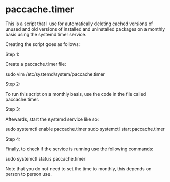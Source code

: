 # paccache.timer

This is a script that I use for automatically deleting cached versions of unused and old versions of installed and uninstalled packages on a monthly basis using the systemd.timer service.

Creating the script goes as follows:

Step 1: 

Create a paccache.timer file: 

sudo vim /etc/systemd/system/paccache.timer

Step 2: 

To run this script on a monthly basis, use the code in the file called paccache.timer.

Step 3: 

Aftewards, start the systemd service like so:

sudo systemctl enable paccache.timer
sudo systemctl start paccache.timer

Step 4: 

Finally, to check if the service is running use the following commands:

sudo systemctl status paccache.timer

Note that you do not need to set the time to monthly, this depends on person to person use.
